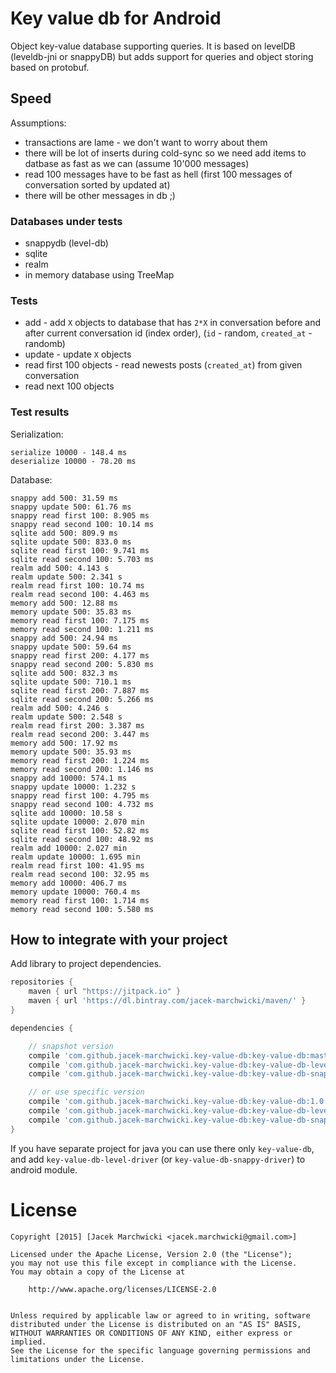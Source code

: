 # Key value db for Android

Object key-value database supporting queries. It is based on levelDB (leveldb-jni or snappyDB) but adds support for queries and object storing based on protobuf.

## Speed

Assumptions:
* transactions are lame - we don't want to worry about them
* there will be lot of inserts during cold-sync so we need add items to datbase as fast as we can (assume 10'000 messages)
* read 100 messages have to be fast as hell (first 100 messages of conversation sorted by updated at)
* there will be other messages in db ;)

### Databases under tests

* snappydb (level-db)
* sqlite
* realm
* in memory database using TreeMap


### Tests

* add - add `X` objects to database that has `2*X` in conversation before and after current conversation id (index order), (`id` - random, `created_at` - randomb)
* update - update `X` objects
* read first 100 objects - read newests posts (`created_at`) from given conversation
* read next 100 objects

### Test results

Serialization:

```
serialize 10000 - 148.4 ms
deserialize 10000 - 78.20 ms
```

Database:

```
snappy add 500: 31.59 ms
snappy update 500: 61.76 ms
snappy read first 100: 8.905 ms
snappy read second 100: 10.14 ms
sqlite add 500: 809.9 ms
sqlite update 500: 833.0 ms
sqlite read first 100: 9.741 ms
sqlite read second 100: 5.703 ms
realm add 500: 4.143 s
realm update 500: 2.341 s
realm read first 100: 10.74 ms
realm read second 100: 4.463 ms
memory add 500: 12.88 ms
memory update 500: 35.83 ms
memory read first 100: 7.175 ms
memory read second 100: 1.211 ms
snappy add 500: 24.94 ms
snappy update 500: 59.64 ms
snappy read first 200: 4.177 ms
snappy read second 200: 5.830 ms
sqlite add 500: 832.3 ms
sqlite update 500: 710.1 ms
sqlite read first 200: 7.887 ms
sqlite read second 200: 5.266 ms
realm add 500: 4.246 s
realm update 500: 2.548 s
realm read first 200: 3.387 ms
realm read second 200: 3.447 ms
memory add 500: 17.92 ms
memory update 500: 35.93 ms
memory read first 200: 1.224 ms
memory read second 200: 1.146 ms
snappy add 10000: 574.1 ms
snappy update 10000: 1.232 s
snappy read first 100: 4.795 ms
snappy read second 100: 4.732 ms
sqlite add 10000: 10.58 s
sqlite update 10000: 2.070 min
sqlite read first 100: 52.82 ms
sqlite read second 100: 48.92 ms
realm add 10000: 2.027 min
realm update 10000: 1.695 min
realm read first 100: 41.95 ms
realm read second 100: 32.95 ms
memory add 10000: 406.7 ms
memory update 10000: 760.4 ms
memory read first 100: 1.714 ms
memory read second 100: 5.580 ms
```

## How to integrate with your project

Add library to project dependencies.

```groovy
repositories {
    maven { url "https://jitpack.io" }
    maven { url 'https://dl.bintray.com/jacek-marchwicki/maven/' }
}

dependencies {

    // snapshot version
    compile 'com.github.jacek-marchwicki.key-value-db:key-value-db:master-SNAPSHOT'
    compile 'com.github.jacek-marchwicki.key-value-db:key-value-db-level-driver:master-SNAPSHOT' // use lveldb-jni (one)
    compile 'com.github.jacek-marchwicki.key-value-db:key-value-db-snappy-driver:master-SNAPSHOT' // or use snappydb (one)

    // or use specific version
    compile 'com.github.jacek-marchwicki.key-value-db:key-value-db:1.0.1'
    compile 'com.github.jacek-marchwicki.key-value-db:key-value-db-level-driver:1.0.1' // use leveldb-jni (one)
    compile 'com.github.jacek-marchwicki.key-value-db:key-value-db-snappy-driver:1.0.1' // or use snapydb (one)
}
```

If you have separate project for java you can use there only `key-value-db`, and add
`key-value-db-level-driver` (or `key-value-db-snappy-driver`) to android module.

# License

    Copyright [2015] [Jacek Marchwicki <jacek.marchwicki@gmail.com>]
    
    Licensed under the Apache License, Version 2.0 (the "License");
    you may not use this file except in compliance with the License.
    You may obtain a copy of the License at
    
    	http://www.apache.org/licenses/LICENSE-2.0
        
    
    Unless required by applicable law or agreed to in writing, software
    distributed under the License is distributed on an "AS IS" BASIS,
    WITHOUT WARRANTIES OR CONDITIONS OF ANY KIND, either express or implied.
    See the License for the specific language governing permissions and
    limitations under the License.
